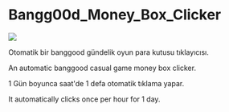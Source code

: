 # Bangg00d_Money_Box_Clicker


<img src='https://i.hizliresim.com/suarasw.png'>


Otomatik bir banggood gündelik oyun para kutusu tıklayıcısı.

An automatic banggood casual game money box clicker.


1 Gün boyunca saat'de 1 defa otomatik tıklama yapar.

It automatically clicks once per hour for 1 day.
